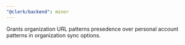 ```yaml
---
"@clerk/backend": minor
---
```


Grants organization URL patterns presedence over personal account patterns in organization sync options.
